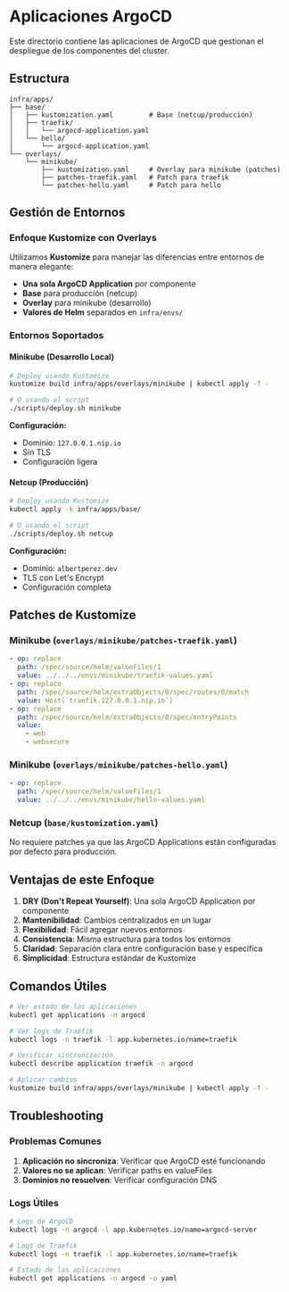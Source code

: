 # Aplicaciones ArgoCD

Este directorio contiene las aplicaciones de ArgoCD que gestionan el despliegue de los componentes del cluster.

## Estructura

```
infra/apps/
├── base/
│   ├── kustomization.yaml         # Base (netcup/producción)
│   ├── traefik/
│   │   └── argocd-application.yaml
│   └── hello/
│       └── argocd-application.yaml
└── overlays/
    └── minikube/
        ├── kustomization.yaml     # Overlay para minikube (patches)
        ├── patches-traefik.yaml   # Patch para traefik
        └── patches-hello.yaml     # Patch para hello
```

## Gestión de Entornos

### Enfoque Kustomize con Overlays

Utilizamos **Kustomize** para manejar las diferencias entre entornos de manera elegante:

- **Una sola ArgoCD Application** por componente
- **Base** para producción (netcup)
- **Overlay** para minikube (desarrollo)
- **Valores de Helm** separados en `infra/envs/`

### Entornos Soportados

#### Minikube (Desarrollo Local)
```bash
# Deploy usando Kustomize
kustomize build infra/apps/overlays/minikube | kubectl apply -f -

# O usando el script
./scripts/deploy.sh minikube
```

**Configuración:**
- Dominio: `127.0.0.1.nip.io`
- Sin TLS
- Configuración ligera

#### Netcup (Producción)
```bash
# Deploy usando Kustomize
kubectl apply -k infra/apps/base/

# O usando el script
./scripts/deploy.sh netcup
```

**Configuración:**
- Dominio: `albertperez.dev`
- TLS con Let's Encrypt
- Configuración completa

## Patches de Kustomize

### Minikube (`overlays/minikube/patches-traefik.yaml`)

```yaml
- op: replace
  path: /spec/source/helm/valueFiles/1
  value: ../../../envs/minikube/traefik-values.yaml
- op: replace
  path: /spec/source/helm/extraObjects/0/spec/routes/0/match
  value: Host(`traefik.127.0.0.1.nip.io`)
- op: replace
  path: /spec/source/helm/extraObjects/0/spec/entryPoints
  value:
    - web
    - websecure
```

### Minikube (`overlays/minikube/patches-hello.yaml`)

```yaml
- op: replace
  path: /spec/source/helm/valueFiles/1
  value: ../../../envs/minikube/hello-values.yaml
```

### Netcup (`base/kustomization.yaml`)

No requiere patches ya que las ArgoCD Applications están configuradas por defecto para producción.

## Ventajas de este Enfoque

1. **DRY (Don't Repeat Yourself)**: Una sola ArgoCD Application por componente
2. **Mantenibilidad**: Cambios centralizados en un lugar
3. **Flexibilidad**: Fácil agregar nuevos entornos
4. **Consistencia**: Misma estructura para todos los entornos
5. **Claridad**: Separación clara entre configuración base y específica
6. **Simplicidad**: Estructura estándar de Kustomize

## Comandos Útiles

```bash
# Ver estado de las aplicaciones
kubectl get applications -n argocd

# Ver logs de Traefik
kubectl logs -n traefik -l app.kubernetes.io/name=traefik

# Verificar sincronización
kubectl describe application traefik -n argocd

# Aplicar cambios
kustomize build infra/apps/overlays/minikube | kubectl apply -f -
```

## Troubleshooting

### Problemas Comunes

1. **Aplicación no sincroniza**: Verificar que ArgoCD esté funcionando
2. **Valores no se aplican**: Verificar paths en valueFiles
3. **Dominios no resuelven**: Verificar configuración DNS

### Logs Útiles

```bash
# Logs de ArgoCD
kubectl logs -n argocd -l app.kubernetes.io/name=argocd-server

# Logs de Traefik
kubectl logs -n traefik -l app.kubernetes.io/name=traefik

# Estado de las aplicaciones
kubectl get applications -n argocd -o yaml
``` 